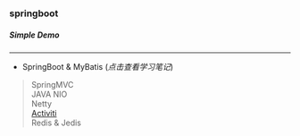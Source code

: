 ### springboot  
##### *Simple Demo*  
----
* SpringBoot & MyBatis (*点击查看学习笔记*)
> SpringMVC  
> JAVA NIO  
> Netty  
> [Activiti](https://github.com/wy6/springboot/blob/master/src/main/java/com/example/activiti/Activiti%E6%80%BB%E7%BB%93.md)  
> Redis & Jedis
